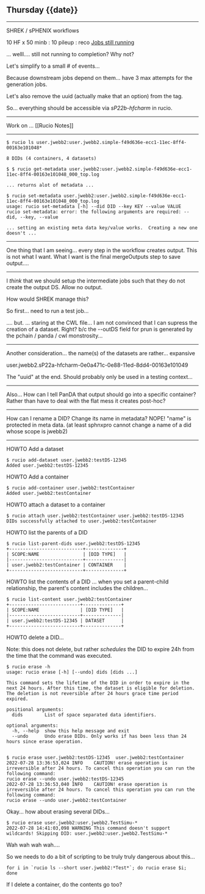 ## Thursday {{date}}
-------------------------------------------------
SHREK / sPHENIX workflows

10 HF x 50 minb : 10 pileup : reco
[Jobs still running](https://panda-doma.cern.ch/tasks/?jeditaskid=131780|131779|131781|131772|131752|131751)

... welll.... still not running to completion?  Why not?

Let's simplify to a small # of events...

Because downstream jobs depend on them... have 3 max attempts for the generation jobs.

Let's also remove the uuid (actually make that an option) from the tag.

So... everything should be accessible via *sP22b-hfcharm* in rucio.

-------------------------------------------------

Work on ... [[Rucio Notes]]

-------------------------------------------------
```
$ rucio ls user.jwebb2:user.jwebb2.simple-f49d636e-ecc1-11ec-8ff4-00163e101048*

8 DIDs (4 containers, 4 datasets)

$ $ rucio get-metadata user.jwebb2:user.jwebb2.simple-f49d636e-ecc1-11ec-8ff4-00163e101048_000_top.log

... returns alot of metadata ...

$ rucio set-metadata user.jwebb2:user.jwebb2.simple-f49d636e-ecc1-11ec-8ff4-00163e101048_000_top.log
usage: rucio set-metadata [-h] --did DID --key KEY --value VALUE
rucio set-metadata: error: the following arguments are required: --did, --key, --value

... setting an existing meta data key/value works.  Creating a new one doesn't ...

```

-------------------------------------------------

One thing that I am seeing... every step in the workflow creates output.  This is not what I want.  What I want is the final mergeOutputs step to save output....

-------------------------------------------------

I *think* that we should setup the intermediate jobs such that they do not create the output DS.  Allow no output.

How would SHREK manage this?  

So first... need to run a test job...

.... but. ... staring at the  CWL file... I  am not convinced that I can supress the creation of a dataset.  Right?  b/c the --outDS field for prun is generated by the pchain / panda / cwl monstrosity...


--------------------------------------------------

Another consideration... the name(s) of the datasets are rather... expansive

user.jwebb2.sP22a-hfcharm-0e0a471c-0e88-11ed-8dd4-00163e101049

The "uuid" at the end.  Should probably only be used in a testing context...


--------------------------------------------------

Also... How can I tell PanDA that output should go into a specific container?  Rather than have to deal with the flat mess it creates post-hoc?

--------------------------------------------------

How can I rename a DID?  Change its name in metadata?
NOPE!  "name" is protected in meta data.  (at least sphnxpro cannot change a name of a did whose scope is jwebb2)

--------------------------------------------------

HOWTO Add a dataset
```
$ rucio add-dataset user.jwebb2:testDS-12345
Added user.jwebb2:testDS-12345

```

HOWTO Add a container
```
$ rucio add-container user.jwebb2:testContainer
Added user.jwebb2:testContainer
```

HOWTO attach a dataset to a container
```
$ rucio attach user.jwebb2:testContainer user.jwebb2:testDS-12345
DIDs successfully attached to user.jwebb2:testContainer
```

HOWTO list the parents of a DID
```
$ rucio list-parent-dids user.jwebb2:testDS-12345
+---------------------------+--------------+
| SCOPE:NAME                | [DID TYPE]   |
|---------------------------+--------------|
| user.jwebb2:testContainer | CONTAINER    |
+---------------------------+--------------+
```

HOWTO list the contents of a DID
... when you set a parent-child relationship, the parent's content includes the children...
```
$ rucio list-content user.jwebb2:testContainer
+--------------------------+--------------+
| SCOPE:NAME               | [DID TYPE]   |
|--------------------------+--------------|
| user.jwebb2:testDS-12345 | DATASET      |
+--------------------------+--------------+
```

HOWTO delete a DID...

Note:  this does not delete, but rather *schedules* the DID to expire 24h from the time that the command was executed.

```
$ rucio erase -h
usage: rucio erase [-h] [--undo] dids [dids ...]

This command sets the lifetime of the DID in order to expire in the next 24 hours. After this time, the dataset is eligible for deletion. The deletion is not reversible after 24 hours grace time period expired.

positional arguments:
  dids        List of space separated data identifiers.

optional arguments:
  -h, --help  show this help message and exit
  --undo      Undo erase DIDs. Only works if has been less than 24 hours since erase operation.


$ rucio erase user.jwebb2:testDS-12345  user.jwebb2:testContainer
2022-07-28 13:36:53,024	INFO	CAUTION! erase operation is irreversible after 24 hours. To cancel this operation you can run the following command:
rucio erase --undo user.jwebb2:testDS-12345
2022-07-28 13:36:53,040	INFO	CAUTION! erase operation is irreversible after 24 hours. To cancel this operation you can run the following command:
rucio erase --undo user.jwebb2:testContainer

```

Okay... how about erasing several DIDs...

```
$ rucio erase user.jwebb2:user.jwebb2.TestSimu-*
2022-07-28 14:41:03,098	WARNING	This command doesn't support wildcards! Skipping DID: user.jwebb2:user.jwebb2.TestSimu-*
```

Wah wah wah wah....

So we needs to do a bit of scripting to be truly truly dangerous about this...

```
for i in `rucio ls --short user.jwebb2:*Test*`; do rucio erase $i; done
```

If I delete a container, do the contents go too?

